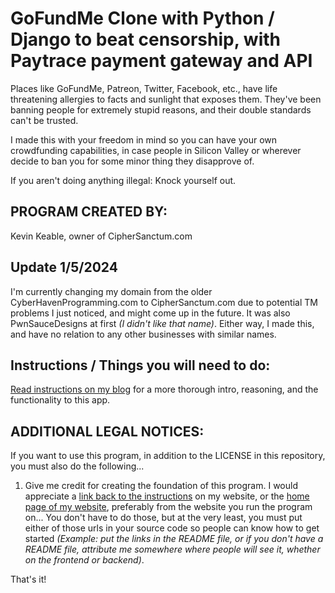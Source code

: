 # GoFundMe Clone with Python / Django to beat censorship, with Paytrace payment gateway and API

Places like GoFundMe, Patreon, Twitter, Facebook, etc., have life threatening allergies to facts and sunlight that exposes them. They've been banning people for extremely stupid reasons, and their double standards can't be trusted.

I made this with your freedom in mind so you can have your own crowdfunding capabilities, in case people in Silicon Valley or wherever decide to ban you for some minor thing they disapprove of.

If you aren't doing anything illegal: Knock yourself out.

## PROGRAM CREATED BY:

Kevin Keable, owner of CipherSanctum.com

## Update 1/5/2024

I'm currently changing my domain from the older CyberHavenProgramming.com to CipherSanctum.com due to potential TM problems I just noticed, and might come up in the future. It was also PwnSauceDesigns at first *(I didn't like that name)*. Either way, I made this, and have no relation to any other businesses with similar names.


## Instructions / Things you will need to do:

[Read instructions on my blog](https://CipherSanctum.com/blog/2019/3/20/beat-censorship-gofundme-crowdfunding-fundraiser-alternative-using-paytrace-api-payment-gateway-python-django/) for a more thorough intro, reasoning, and the functionality to this app.

## ADDITIONAL LEGAL NOTICES:

If you want to use this program, in addition to the LICENSE in this repository, you must also do the following...

1. Give me credit for creating the foundation of this program. I would appreciate a [link back to the instructions](https://CipherSanctum.com/blog/2019/3/20/beat-censorship-gofundme-crowdfunding-fundraiser-alternative-using-paytrace-api-payment-gateway-python-django/) on my website, or the [home page of my website](https://www.CipherSanctum.com/), preferably from the website you run the program on... You don't have to do those, but at the very least, you must put either of those urls in your source code so people can know how to get started *(Example: put the links in the README file, or if you don't have a README file, attribute me somewhere where people will see it, whether on the frontend or backend)*.

That's it!
